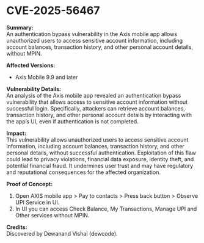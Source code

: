 # CVE-2025-56467

**Summary:**  
An authentication bypass vulnerability in the Axis mobile app allows unauthorized users to access sensitive account information, including account balances, transaction history, and other personal account details, without MPIN.

**Affected Versions:**  
- Axis Mobile 9.9 and later

**Vulnerability Details:**  
An analysis of the Axis mobile app revealed an authentication bypass vulnerability that allows access to sensitive account information without successful login. Specifically, attackers can retrieve account balances, transaction history, and other personal account details by interacting with the app’s UI, even if authentication is not completed. 

**Impact:**  
This vulnerability allows unauthorized users to access sensitive account information, including account balances, transaction history, and other personal details, without successful authentication. Exploitation of this flaw could lead to privacy violations, financial data exposure, identity theft, and potential financial fraud. It undermines user trust and may have regulatory and reputational consequences for the affected organization.


**Proof of Concept:**  

1. Open AXIS mobile app > Pay to contacts > Press back button > Observe UPI Service in UI.
2. In UI you can access Check Balance, My Transactions, Manage UPI and Other services without MPIN. 

**Credits:**  
Discovered by Dewanand Vishal (dewcode).
